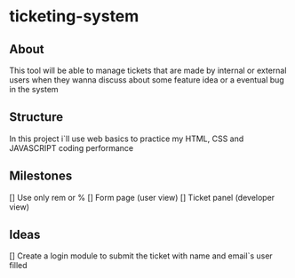 # ticketing-system
## About
This tool will be able to manage tickets that are made by internal or external users when they wanna discuss about some feature idea or a eventual bug in the system
## Structure
In this project i`ll use web basics to practice my HTML, CSS and JAVASCRIPT coding performance
## Milestones
[] Use only rem or %
[] Form page (user view)
[] Ticket panel (developer view)
## Ideas
[] Create a login module to submit the ticket with name and email`s user filled






